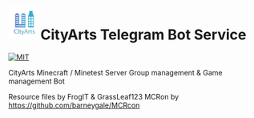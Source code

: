 <img align="left" width="64px" src="logo.jpg" />

# CityArts Telegram Bot Service

[![MIT][s1]][li]

[s1]: https://img.shields.io/badge/License-MIT-yellow.svg

[li]: LICENSE

CityArts Minecraft / Minetest Server Group management & Game management Bot

Resource files by FrogIT & GrassLeaf123
MCRon by https://github.com/barneygale/MCRcon